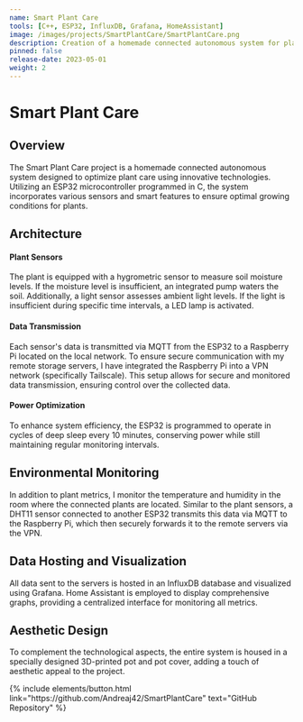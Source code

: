 ```yaml
---
name: Smart Plant Care
tools: [C++, ESP32, InfluxDB, Grafana, HomeAssistant]
image: /images/projects/SmartPlantCare/SmartPlantCare.png
description: Creation of a homemade connected autonomous system for plant care
pinned: false 
release-date: 2023-05-01
weight: 2
---
```


# Smart Plant Care 

## Overview

The Smart Plant Care project is a homemade connected autonomous system designed to optimize plant care using innovative technologies. Utilizing an ESP32 microcontroller programmed in C, the system incorporates various sensors and smart features to ensure optimal growing conditions for plants.

## Architecture

#### Plant Sensors

The plant is equipped with a hygrometric sensor to measure soil moisture levels. If the moisture level is insufficient, an integrated pump waters the soil. Additionally, a light sensor assesses ambient light levels. If the light is insufficient during specific time intervals, a LED lamp is activated.

#### Data Transmission

Each sensor's data is transmitted via MQTT from the ESP32 to a Raspberry Pi located on the local network. To ensure secure communication with my remote storage servers, I have integrated the Raspberry Pi into a VPN network (specifically Tailscale). This setup allows for secure and monitored data transmission, ensuring control over the collected data.

#### Power Optimization

To enhance system efficiency, the ESP32 is programmed to operate in cycles of deep sleep every 10 minutes, conserving power while still maintaining regular monitoring intervals.

## Environmental Monitoring

In addition to plant metrics, I monitor the temperature and humidity in the room where the connected plants are located. Similar to the plant sensors, a DHT11 sensor connected to another ESP32 transmits this data via MQTT to the Raspberry Pi, which then securely forwards it to the remote servers via the VPN.

## Data Hosting and Visualization

All data sent to the servers is hosted in an InfluxDB database and visualized using Grafana. Home Assistant is employed to display comprehensive graphs, providing a centralized interface for monitoring all metrics.

## Aesthetic Design

To complement the technological aspects, the entire system is housed in a specially designed 3D-printed pot and pot cover, adding a touch of aesthetic appeal to the project.


<p class="text-center">
{% include elements/button.html link="https://github.com/Andreaj42/SmartPlantCare" text="GitHub Repository" %}
</p>
